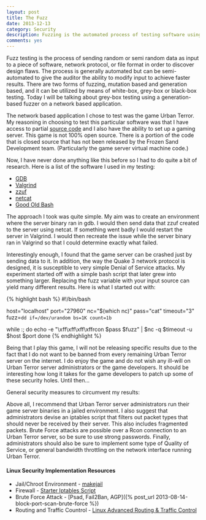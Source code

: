 ```yaml
---
layout: post
title: The Fuzz
date: 2013-12-13
category: Security
description: Fuzzing is the automated process of testing software using random input or input that would not otherwise be sent to a program in order to discover design errors.
comments: yes
---
```


Fuzz testing is the process of sending random or semi random data as input to a piece of software, network protocol, or file format in order to discover design flaws.  The process is generally automated but can be semi-automated to give the auditor the ability to modify input to achieve faster results.  There are two forms of fuzzing, mutation based and generation based, and it can be utilized by means of white-box, grey-box or black-box testing.  Today I will be talking about grey-box testing using a generation-based fuzzer on a network based application.

The network based application I chose to test was the game Urban Terror.  My reasoning in choosing to test this particular software was that I have access to partial [source code](https://github.com/Barbatos/ioq3-for-UrbanTerror-4) and I also have the ability to set up a gaming server.  This game is not 100% open source.  There is a portion of the code that is closed source that has not been released by the Frozen Sand Development team.  (Particularly the game server virtual machine code.)

Now, I have never done anything like this before so I had to do quite a bit of research.  Here is a list of the software I used in my testing:

*  [GDB](https://www.gnu.org/software/gdb/)
*  [Valgrind](http://valgrind.org/)
*  [zzuf](http://caca.zoy.org/wiki/zzuf)
*  [netcat](http://netcat.sourceforge.net/)
*  [Good Old Bash](http://www.gnu.org/software/bash/)

The approach I took was quite simple.  My aim was to create an environment where the server binary ran in gdb.  I would then send data that zzuf created to the server using netcat.  If something went badly I would restart the server in Valgrind. I would then recreate the issue while the server binary ran in Valgrind so that I could determine exactly what failed.

Interestingly enough, I found that the game server can be crashed just by sending data to it.  In addition, the way the Quake 3 network protocol is designed, it is susceptible to very simple Denial of Service attacks.  My experiment started off with a simple bash script that later grew into something larger.  Replacing the fuzz variable with your input source can yield many different results.  Here is what I started out with:

{% highlight bash %}
#!/bin/bash
 
host="localhost"
port="27960"
nc="$(which nc)"
pass="cat"
timeout="3"
fuzz=`dd if=/dev/urandom bs=1K count=1b`

while :; do
	echo -e "\xff\xff\xff\xffrcon $pass $fuzz" | $nc -q $timeout -u $host $port
done
{% endhighlight %}

Being that I play this game, I will not be releasing specific results due to the fact that I do not want to be banned from every remaining Urban Terror server on the internet.  I do enjoy the game and do not wish any ill-will on Urban Terror server administrators or the game developers.  It should be interesting how long it takes for the game developers to patch up some of these security holes.  Until then...

General security measures to circumvent my results:

Above all, I recommend that Urban Terror server administrators run their game server binaries in a jailed environment.  I also suggest that administrators devise an iptables script that filters out packet types that should never be received by their server.  This also includes fragmented packets.  Brute Force attacks are possible over a Rcon connection to an Urban Terror server, so be sure to use strong passwords.  Finally, administrators should also be sure to implement some type of Quality of Service, or general bandwidth throttling on the network interface running Urban Terror.

#### Linux Security Implementation Resources

*  Jail/Chroot Environment - [makejail](http://www.floc.net/makejail/)
*  Firewall - [Starter Iptables Script](http://exitstatusone.com/assets/firewall.sh.txt)
*  Brute Force Attack - [Psad, Fail2Ban, AGP]({% post_url 2013-08-14-block-port-scan-brute-force %})
*  Routing and Traffic Countrol - [Linux Advanced Routing & Traffic Control](http://lartc.org/)
